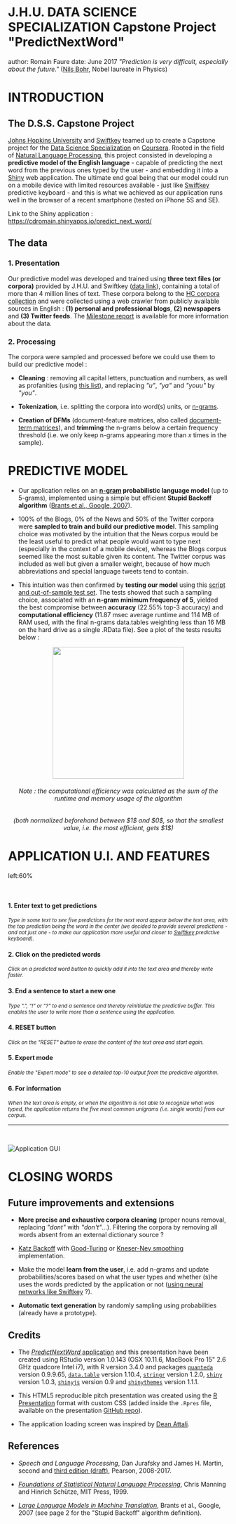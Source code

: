 <style>

/* slides titles */
.reveal h3 { 
  font-size: 40px; /*45*/
  color: black;
}

/* heading for slides with two hashes ## */
.reveal .slides section .slideContent h2 {
   font-size: 32px; /*35*/
   font-weight: bold;
   color: #25679E;
   margin: 0 0 0 0.5em;
   padding: 0 0 0.5em 0;
}

/* heading for slides with three hashes ### */
.reveal .slides section .slideContent h3 {
   font-size: 25px;
   color: #6c92b2;
   margin: 0 0 0.5em 1.5em;
}


/* heading for slides with four hashes #### */
.reveal .slides section .slideContent h4 {
   font-size: 23px;
   color: #25679E;
   margin-left: 2em;
}

/* h6 */
.reveal .slides section .slideContent h6 {
   font-size: 12px;
   color: #25679E;
}

/* ordered and unordered list styles */
.reveal ul {
    font-size: 19px; /*25*/
    list-style-type: square;
    line-height: 0.1em; /*0.2*/
    margin: 0 0 0 1.5em;
    padding: 0em 0;
    padding-left: 1cm;
}

.reveal ol {
    font-size: 19px; /*25*/
}

.reveal p {
    font-size: 18px; /*23*/
    list-style-type: square;
}

.reveal small {
    font-size: 0.90em; /*0.75*/
    margin-left: 3em;
}

.reveal strong {
  #color: #25679E;
  color : black;
}

.reveal pre code {
  display: block; padding: 0.5em;
  font-size: 0.8em;
  line-height: 1.1em;
  background-color: white;
  overflow: visible;
  max-height: none;
  word-wrap: normal;
}

.reveal code {
  font-size: 0.9em;
  background-color: #f8f8f8;
  color : #b11d42;
}

.section .reveal h1 {
   font-size: 1.3em;
   line-height: 1.5em;     
}

.section .reveal p {
   font-size: 0.7em;
   line-height: 1.5em;     
}

.section .reveal .state-background {
   background: #25679E;
}

.reveal .controls div.navigate-left,
.reveal .controls div.navigate-left.enabled {
  border-right-color: #a9d4f8;
}

.reveal .controls div.navigate-right,
.reveal .controls div.navigate-right.enabled {
  border-left-color: #a9d4f8;
}

.section .reveal h1 {
font-size: 100%;
}

</style>

J.H.U. DATA SCIENCE SPECIALIZATION Capstone Project "PredictNextWord"
========================================================
author: Romain Faure
date: June 2017
*"Prediction is very difficult, especially about the future."* ([Nils Bohr](https://en.wikipedia.org/wiki/Niels_Bohr), Nobel laureate in Physics)


INTRODUCTION
========================================================

## The D.S.S. Capstone Project

[Johns Hopkins University](https://www.jhu.edu/) and [Swiftkey](https://swiftkey.com) teamed up to create a Capstone project for the [Data Science Specialization](https://fr.coursera.org/specializations/jhu-data-science) on [Coursera](http://coursera.org/). Rooted in the field of [Natural Language Processing](https://en.wikipedia.org/wiki/Natural_language_processing), this project consisted in developing a **predictive model of the English language** - capable of predicting the next word from the previous ones typed by the user - and embedding it into a [Shiny](https://shiny.rstudio.com/) web application. The ultimate end goal being that our model could run on a mobile device with limited resources available - just like [Swiftkey](https://swiftkey.com) predictive keyboard - and this is what we achieved as our application runs well in the browser of a recent smartphone (tested on iPhone 5S and SE).

Link to the Shiny application : https://cdromain.shinyapps.io/predict_next_word/

## The data

### 1. Presentation

Our predictive model was developed and trained using **three text files (or corpora)** provided by J.H.U. and Swiftkey ([data link](https://d396qusza40orc.cloudfront.net/dsscapstone/dataset/Coursera-SwiftKey.zip)), containing a total of more than $4$ million lines of text. These corpora belong to the [HC corpora collection](https://web-beta.archive.org/web/20160919203230/http://www.corpora.heliohost.org:80/) and were collected using a web crawler from publicly available sources in English : **(1) personal and professional blogs**, **(2) newspapers** and **(3) Twitter feeds**. The [Milestone report](http://rpubs.com/cdromain/capstone_project_milestone_report) is available for more information about the data.

### 2. Processing

The corpora were sampled and processed before we could use them to build our predictive model :

- **Cleaning** : removing all capital letters, punctuation and numbers, as well as profanities (using [this list](https://raw.githubusercontent.com/shutterstock/List-of-Dirty-Naughty-Obscene-and-Otherwise-Bad-Words/master/en)), and replacing *"u"*, *"ya"* and *"youu"* by *"you"*.

- **Tokenization**, i.e. splitting the corpora into word(s) units, or [n-grams](https://en.wikipedia.org/wiki/N-gram). 

- **Creation of DFMs** (document-feature matrices, also called [document-term matrices](https://en.wikipedia.org/wiki/Document-term_matrix)), and **trimming** the n-grams below a certain frequency threshold (i.e. we only keep n-grams appearing more than $x$ times in the sample).

PREDICTIVE MODEL
========================================================

- Our application relies on an **[n-gram](https://en.wikipedia.org/wiki/N-gram) probabilistic language model** (up to 5-grams), implemented using a simple but efficient **Stupid Backoff algorithm** ([Brants et al., Google, 2007](http://www.aclweb.org/anthology/D07-1090.pdf)).
                                
- $100\%$ of the Blogs, $0\%$ of the News and $50\%$ of the Twitter corpora were **sampled to train and build our predictive model**. This sampling choice was motivated by the intuition that the News corpus would be the least useful to predict what people would want to type next (especially in the context of a mobile device), whereas the Blogs corpus seemed like the most suitable given its content. The Twitter corpus was included as well but given a smaller weight, because of how much abbreviations and special language tweets tend to contain. 

- This intuition was then confirmed by **testing our model** using this [script and out-of-sample test set](https://github.com/hfoffani/dsci-benchmark). The tests showed that such a sampling choice, associated with an **n-gram minimum frequency of $5$**, yielded the best compromise between **accuracy** ($22.55\%$ top-3 accuracy) and **computational efficiency** ($11.87$ msec average runtime and $114$ MB of RAM used, with the final n-grams data.tables weighting less than $16$ MB on the hard drive as a single .RData file). See a plot of the tests results below :

<div align="center">
<img src="index-figure/algoV5_tests1.png" height=300>
</div>

<div align="center">
<h6><i>Note : the computational efficiency was calculated as the sum of the runtime and memory usage of the algorithm</i></h6> 
<h6><i>(both normalized beforehand between $1$ and $0$, so that the smallest value, i.e. the most efficient, gets $1$)</i></h6>
</div>

APPLICATION U.I. AND FEATURES
========================================================
left:60%

<br>

#### 1. Enter text to get predictions
<small>*Type in some text to see five predictions for the next word appear below the text area, with the top prediction being the word in the center (we decided to provide several predictions - and not just one - to make our application more useful and closer to [Swiftkey](https://swiftkey.com) predictive keyboard).*</small>

#### 2. Click on the predicted words
<small>*Click on a predicted word button to quickly add it into the text area and thereby write faster.*</small>

#### 3. End a sentence to start a new one
<small>*Type ".", "!" or "?" to end a sentence and thereby reinitialize the predictive buffer. This enables the user to write more than a sentence using the application.*</small>

#### 4. RESET button
<small>*Click on the "RESET" button to erase the content of the text area and start again.*</small>

#### 5. Expert mode
<small>*Enable the "Expert mode" to see a detailed top-10 output from the predictive algorithm.*</small>

#### 6. For information
<small>*When the text area is empty, or when the algorithm is not able to recognize what was typed, the application returns the five most common unigrams (i.e. single words) from our corpus.*</small>

***
<br>

![Application GUI](index-figure/app_screencap.png)



CLOSING WORDS
========================================================

## Future improvements and extensions

- **More precise and exhaustive corpora cleaning** (proper nouns removal, replacing *"dont"* with *"don't"*...). Filtering the corpora by removing all words absent from an external dictionary source ?

- [Katz Backoff](https://en.wikipedia.org/wiki/Katz%27s_back-off_model) with [Good-Turing](https://en.wikipedia.org/wiki/Good–Turing_frequency_estimation) or [Kneser-Ney smoothing](https://en.wikipedia.org/wiki/Kneser–Ney_smoothing) implementation.

- Make the model **learn from the user**, i.e. add n-grams and update probabilities/scores based on what the user types and whether (s)he uses the words predicted by the application or not ([using neural networks like Swiftkey](https://blog.swiftkey.com/swiftkey-debuts-worlds-first-smartphone-keyboard-powered-by-neural-networks/) ?).

- **Automatic text generation** by randomly sampling using probabilities (already have a prototype).

## Credits

- The [*PredictNextWord* application](https://cdromain.shinyapps.io/predict_next_word/) and this presentation have been created using RStudio version 1.0.143 (OSX 10.11.6, MacBook Pro 15" 2.6 GHz quadcore Intel i7), with R version 3.4.0 and packages [`quanteda`](http://quanteda.io/) version 0.9.9.65, [`data.table`](https://cran.r-project.org/web/packages/data.table/index.html) version 1.10.4,
[`stringr`](https://cran.r-project.org/web/packages/stringr/index.html) version 1.2.0,
[`shiny`](https://cran.r-project.org/web/packages/shiny/index.html) version 1.0.3,
[`shinyjs`](https://cran.r-project.org/web/packages/shinyjs/index.html) version 0.9 and
[`shinythemes`](https://cran.r-project.org/web/packages/shinythemes/index.html) version 1.1.1.

- This HTML5 reproducible pitch presentation was created using the [R Presentation](https://support.rstudio.com/hc/en-us/articles/200486468-Authoring-R-Presentations) format with custom CSS (added inside the `.Rpres` file, available on the presentation [GitHub repo](https://github.com/cdromain/Capstone_SlideDeck)). 

- The application loading screen was inspired by [Dean Attali](https://github.com/daattali/advanced-shiny/tree/master/loading-screen).

## References

- *Speech and Language Processing*, Dan Jurafsky and James H. Martin, second and [third edition (draft)](https://web.stanford.edu/~jurafsky/slp3/), Pearson, 2008-2017.

- *[Foundations of Statistical Natural Language Processing](https://nlp.stanford.edu/fsnlp/)*, Chris Manning and Hinrich Schütze, MIT Press, 1999.

- *[Large Language Models in Machine Translation](http://www.aclweb.org/anthology/D07-1090.pdf)*, Brants et al., Google, 2007 (see page 2 for the "Stupid Backoff" algorithm definition).

